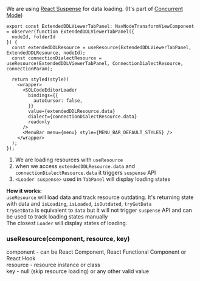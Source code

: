 We are using [React Suspense](https://17.reactjs.org/docs/concurrent-mode-suspense.html) for data loading. (It's part of [Concurrent Mode](https://17.reactjs.org/docs/concurrent-mode-intro.html))<br/>

```tsx
export const ExtendedDDLViewerTabPanel: NavNodeTransformViewComponent = observer(function ExtendedDDLViewerTabPanel({
  nodeId, folderId
}) {
  const extendedDDLResource = useResource(ExtendedDDLViewerTabPanel, ExtendedDDLResource, nodeId);
  const connectionDialectResource = useResource(ExtendedDDLViewerTabPanel, ConnectionDialectResource, connectionParam);

  return styled(style)(
    <wrapper>
      <SQLCodeEditorLoader
        bindings={{
          autoCursor: false,
        }}
        value={extendedDDLResource.data}
        dialect={connectionDialectResource.data}
        readonly
      />
      <MenuBar menu={menu} style={MENU_BAR_DEFAULT_STYLES} />
    </wrapper>
  );
});
```
1. We are loading resources with `useResource`
2. when we access `extendedDDLResource.data` and `connectionDialectResource.data` it triggers `suspense` API
3. `<Loader suspense>` used in `TabPanel` will display loading states

**How it works:**<br/>
`useResource` will load data and track resource outdating. It's returning state with data and `isLoading`, `isLoaded`, `isOutdated`, `tryGetData`<br/>
`tryGetData` is equivalent to `data` but it will not trigger `suspense` API and can be used to track loading states manually<br/>
The closest `Loader` will display states of loading.

### useResource(component, resource, key)
component - can be React Component, React Functional Component or React Hook<br>
resource - resource instance or class<br>
key - null (skip resource loading) or any other valid value<br>
